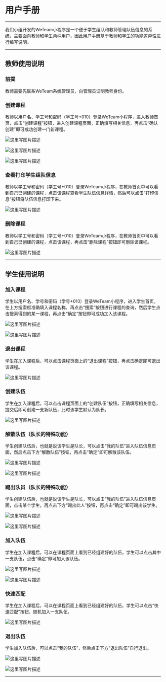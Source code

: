 ﻿# 用户手册

----------

我们小组开发的WeTeam小程序是一个便于学生组队和教师管理队伍信息的系统，主要面向教师和学生两种用户，因此用户手册基于教师和学生的功能差异性进行编写说明。

----------

## 教师使用说明

### 前提
教师需要先联系WeTeam系统管理员，向管理员证明教师身份。

### 创建课程
教师以用户名、学工号和密码（学工号+010）登录WeTeam小程序，进入教师首页，点击“创建课程”按钮，进入创建课程页面，正确填写相关信息，再点击“确认创建”即可成功创建一门新课程。

![这里写图片描述](https://github.com/linjiafengyang/WeTeam/raw/master/document/images/%E7%94%A8%E6%88%B7%E6%89%8B%E5%86%8C_1.png)

![这里写图片描述](https://github.com/linjiafengyang/WeTeam/raw/master/document/images/%E7%94%A8%E6%88%B7%E6%89%8B%E5%86%8C_2.png)

![这里写图片描述](https://github.com/linjiafengyang/WeTeam/raw/master/document/images/%E7%94%A8%E6%88%B7%E6%89%8B%E5%86%8C_3.png)

### 查看打印学生组队信息
教师以学工号和密码（学工号+010）登录WeTeam小程序，在教师首页中可以看到自己已创建的课程，点击该课程查看学生队伍信息详情，然后可以点击“打印信息”按钮将队伍信息打印下来。

![这里写图片描述](https://github.com/linjiafengyang/WeTeam/raw/master/document/images/%E7%94%A8%E6%88%B7%E6%89%8B%E5%86%8C_4.png)

### 删除课程
教师以学工号和密码（学工号+010）登录WeTeam小程序，在教师首页中可以看到自己已创建的课程，点击该课程，再点击“删除课程”按钮即可删除该课程。

![这里写图片描述](https://github.com/linjiafengyang/WeTeam/raw/master/document/images/%E7%94%A8%E6%88%B7%E6%89%8B%E5%86%8C_5.png)

----------

## 学生使用说明

### 加入课程
学生以用户名、学号和密码（学号+010）登录WeTeam小程序，进入学生首页，在上方搜索框准确填入课程名称，再点击“搜索”按钮进行课程的查询，然后学生点击搜索得到的某一课程，再点击“确定”按钮即可成功加入该课程。

![这里写图片描述](https://github.com/linjiafengyang/WeTeam/raw/master/document/images/%E7%94%A8%E6%88%B7%E6%89%8B%E5%86%8C_6.png)

![这里写图片描述](https://github.com/linjiafengyang/WeTeam/raw/master/document/images/%E7%94%A8%E6%88%B7%E6%89%8B%E5%86%8C_7.png)

### 退出课程
学生在加入课程后，可以点击课程页面上的“退出课程”按钮，再点击确定即可退出该课程。

![这里写图片描述](https://github.com/linjiafengyang/WeTeam/raw/master/document/images/%E7%94%A8%E6%88%B7%E6%89%8B%E5%86%8C_8.png)

### 创建队伍
学生在加入课程后，可以点击课程页面上的“创建队伍”按钮，正确填写相关信息，提交后即可创建一支新队伍，此时该学生默认为队长。

![这里写图片描述](https://github.com/linjiafengyang/WeTeam/raw/master/document/images/%E7%94%A8%E6%88%B7%E6%89%8B%E5%86%8C_9.png)

### 解散队伍（队长的特殊功能）
学生创建队伍后，也就是说该学生是队长，可以点击“我的队伍”进入队伍信息页面，然后点击下方“解散队伍”按钮，再点击“确定”即可解散该队伍。

![这里写图片描述](https://github.com/linjiafengyang/WeTeam/raw/master/document/images/%E7%94%A8%E6%88%B7%E6%89%8B%E5%86%8C_10.png)

![这里写图片描述](https://github.com/linjiafengyang/WeTeam/raw/master/document/images/%E7%94%A8%E6%88%B7%E6%89%8B%E5%86%8C_11.png)

### 踢出队员（队长的特殊功能）
学生创建队伍后，也就是说该学生是队长，可以点击“我的队伍”进入队伍信息页面，点击某个学生，再点击下方“踢出此人”按钮，再点击“确定”即可踢出该学生。

![这里写图片描述](https://github.com/linjiafengyang/WeTeam/raw/master/document/images/%E7%94%A8%E6%88%B7%E6%89%8B%E5%86%8C_12.png)

![这里写图片描述](https://github.com/linjiafengyang/WeTeam/raw/master/document/images/%E7%94%A8%E6%88%B7%E6%89%8B%E5%86%8C_13.png)

### 加入队伍
学生在加入课程后，可以在课程页面上看到已经组建好的队伍，学生可以点击其中一支队伍，点击“确定”即可加入该队伍。

![这里写图片描述](https://github.com/linjiafengyang/WeTeam/raw/master/document/images/%E7%94%A8%E6%88%B7%E6%89%8B%E5%86%8C_14.png)

![这里写图片描述](https://github.com/linjiafengyang/WeTeam/raw/master/document/images/%E7%94%A8%E6%88%B7%E6%89%8B%E5%86%8C_15.png)

### 快速匹配
学生在加入课程后，可以在课程页面上看到已经组建好的队伍，学生可以点击“快速匹配”按钮，随机加入一支队伍。

![这里写图片描述](https://github.com/linjiafengyang/WeTeam/raw/master/document/images/%E7%94%A8%E6%88%B7%E6%89%8B%E5%86%8C_16.png)

### 退出队伍
学生加入队伍后，可以点击“我的队伍”，然后点击下方“退出队伍”自行退出。

![这里写图片描述](https://github.com/linjiafengyang/WeTeam/raw/master/document/images/%E7%94%A8%E6%88%B7%E6%89%8B%E5%86%8C_17.png)

![这里写图片描述](https://github.com/linjiafengyang/WeTeam/raw/master/document/images/%E7%94%A8%E6%88%B7%E6%89%8B%E5%86%8C_18.png)

----------
